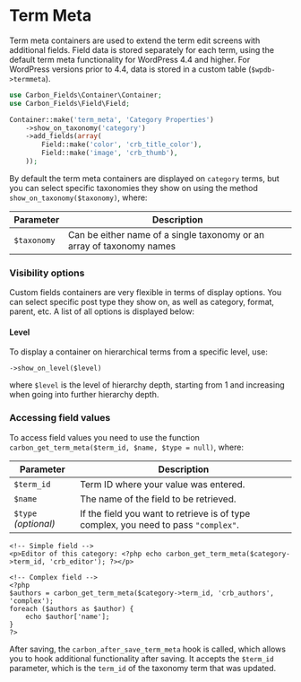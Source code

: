 # Term Meta

Term meta containers are used to extend the term edit screens with additional fields. Field data is stored separately for each term, using the default term meta functionality for WordPress 4.4 and higher. For WordPress versions prior to 4.4, data is stored in a custom table (`$wpdb->termmeta`).

```php
use Carbon_Fields\Container\Container;
use Carbon_Fields\Field\Field;

Container::make('term_meta', 'Category Properties')
	->show_on_taxonomy('category')
	->add_fields(array(
		Field::make('color', 'crb_title_color'),
		Field::make('image', 'crb_thumb'),
	));
```

By default the term meta containers are displayed on `category` terms, but you can select specific taxonomies they show on using the method `show_on_taxonomy($taxonomy)`, where:

| Parameter | Description                                                           |
| --------- | --------------------------------------------------------------------- |
| `$taxonomy` | Can be either name of a single taxonomy or an array of taxonomy names |

### Visibility options

Custom fields containers are very flexible in terms of display options. You can select specific post type they show on, as well as category, format, parent, etc. A list of all options is displayed below:

#### Level

To display a container on hierarchical terms from a specific level, use:

`->show_on_level($level)`

where `$level` is the level of hierarchy depth, starting from 1 and increasing when going into further hierarchy depth.

### Accessing field values

To access field values you need to use the function `carbon_get_term_meta($term_id, $name, $type = null)`, where:

| Parameter            | Description                                                                         |
| -------------------- | ----------------------------------------------------------------------------------- |
| `$term_id`           | Term ID where your value was entered.                                               |
| `$name`              | The name of the field to be retrieved.                                              |
| `$type` *(optional)* | If the field you want to retrieve is of type complex, you need to pass `"complex"`. |

```
<!-- Simple field -->
<p>Editor of this category: <?php echo carbon_get_term_meta($category->term_id, 'crb_editor'); ?></p>

<!-- Complex field -->
<?php 
$authors = carbon_get_term_meta($category->term_id, 'crb_authors', 'complex');
foreach ($authors as $author) {
	echo $author['name'];
}
?>
```

After saving, the `carbon_after_save_term_meta` hook is called, which allows you to hook additional functionality after saving. It accepts the `$term_id` parameter, which is the `term_id` of the taxonomy term that was updated.